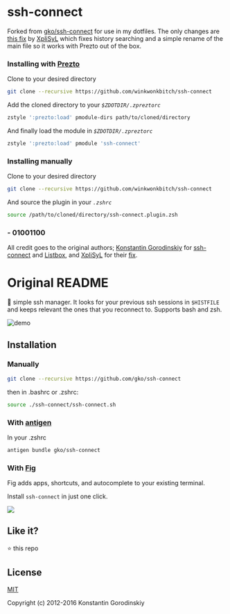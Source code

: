 # ssh-connect

Forked from [gko/ssh-connect](https://github.com/gko/ssh-connect) for use in my dotfiles.
The only changes are [this fix](https://github.com/gko/ssh-connect/issues/6#issuecomment-781914359) by [XpliSyL](https://github.com/XpliSyL) which fixes history searching and a simple rename of the main file so it works with Prezto out of the box.

### Installing with [Prezto](https://github.com/sorin-ionescu/prezto)
Clone to your desired directory
```bash
git clone --recursive https://github.com/winkwonkbitch/ssh-connect
```
Add the cloned directory to your _`$ZDOTDIR/.zpreztorc`_
```bash
zstyle ':prezto:load' pmodule-dirs path/to/cloned/directory
```
And finally load the module in _`$ZDOTDIR/.zpreztorc`_
```bash
zstyle ':prezto:load' pmodule 'ssh-connect'
```

### Installing manually
Clone to your desired directory
```bash
git clone --recursive https://github.com/winkwonkbitch/ssh-connect
```
And source the plugin in your _`.zshrc`_
```bash
source /path/to/cloned/directory/ssh-connect.plugin.zsh
```
### - 01001100
All credit goes to the original authors; [Konstantin Gorodinskiy](https://github.com/gko) for [ssh-connect](https://github.com/gko/ssh-connect) and [Listbox](https://github.com/gko/listbox), and [XpliSyL](https://github.com/XpliSyL) for their [fix](https://github.com/gko/ssh-connect/issues/6#issuecomment-781914359).

# Original README
🐙 simple ssh manager. It looks for your previous ssh sessions in `$HISTFILE` and keeps relevant the ones that you reconnect to. Supports bash and zsh.

![demo](https://raw.githubusercontent.com/gko/ssh-connect/master/demo.gif)

## Installation

### Manually
```bash
git clone --recursive https://github.com/gko/ssh-connect
```
then in .bashrc or .zshrc:
```bash
source ./ssh-connect/ssh-connect.sh
```

### With [antigen](https://github.com/zsh-users/antigen)

In your .zshrc
```sh
antigen bundle gko/ssh-connect
```

### With [Fig](https://fig.io)

Fig adds apps, shortcuts, and autocomplete to your existing terminal.

Install `ssh-connect` in just one click.

<a href="https://fig.io/plugins/other/ssh-connect_gko" target="_blank"><img src="https://fig.io/badges/install-with-fig.svg" /></a>

## Like it?

:star: this repo

## License

[MIT](http://opensource.org/licenses/MIT)

Copyright (c) 2012-2016 Konstantin Gorodinskiy
